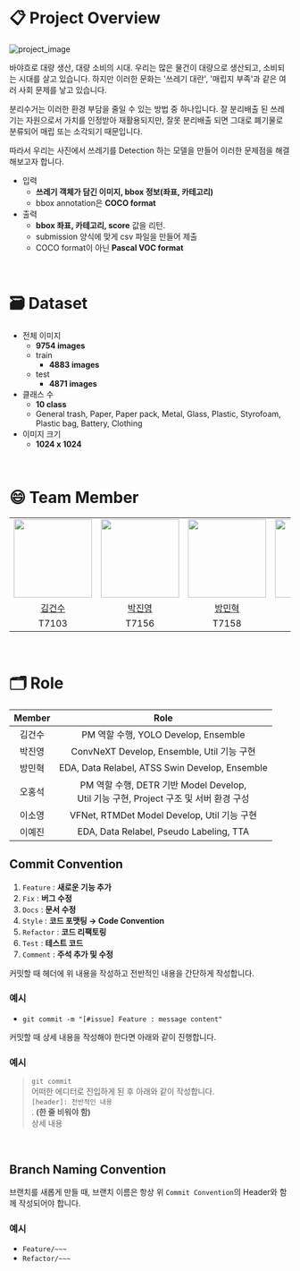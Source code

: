 # 📋 Project Overview

![project_image](https://github.com/user-attachments/assets/a15ac710-0ed3-496b-9e86-00213727cde5)

바야흐로 대량 생산, 대량 소비의 시대. 우리는 많은 물건이 대량으로 생산되고, 소비되는 시대를 살고 있습니다. 하지만 이러한 문화는 '쓰레기 대란', '매립지 부족'과 같은 여러 사회 문제를 낳고 있습니다.

분리수거는 이러한 환경 부담을 줄일 수 있는 방법 중 하나입니다. 잘 분리배출 된 쓰레기는 자원으로서 가치를 인정받아 재활용되지만, 잘못 분리배출 되면 그대로 폐기물로 분류되어 매립 또는 소각되기 때문입니다.

따라서 우리는 사진에서 쓰레기를 Detection 하는 모델을 만들어 이러한 문제점을 해결해보고자 합니다.

- 입력
  - **쓰레기 객체가 담긴 이미지, bbox 정보(좌표, 카테고리)**
  - bbox annotation은 **COCO format**
- 출력
  - **bbox 좌표, 카테고리, score** 값을 리턴.
  - submission 양식에 맞게 csv 파일을 만들어 제출
  - COCO format이 아닌 **Pascal VOC format**

<br/>

# 🗃️ Dataset

- 전체 이미지
  - **9754 images**
  - train
    - **4883 images**
  - test
    - **4871 images**
- 클래스 수
  - **10 class**
  - General trash, Paper, Paper pack, Metal, Glass, Plastic, Styrofoam, Plastic bag, Battery, Clothing
- 이미지 크기
  - **1024 x 1024**

<br/>

# 😄 Team Member

<table align="center">
    <tr align="center">
        <td><img src="https://github.com/user-attachments/assets/3560856a-8cac-4079-8494-4f1bf13d0eb5" width="140"></td>
        <td><img src="https://github.com/user-attachments/assets/3560856a-8cac-4079-8494-4f1bf13d0eb5" width="140"></td>
        <td><img src="https://github.com/user-attachments/assets/3560856a-8cac-4079-8494-4f1bf13d0eb5" width="140"></td>
        <td><img src="https://github.com/user-attachments/assets/3560856a-8cac-4079-8494-4f1bf13d0eb5" width="140"></td>
        <td><img src="https://github.com/user-attachments/assets/fdce3bf1-4dd2-44c9-b4db-1599c4d3826d" width="140" height="140"></td>
        <td><img src="https://github.com/user-attachments/assets/3560856a-8cac-4079-8494-4f1bf13d0eb5" width="140"></td>
    </tr>
    <tr align="center">
        <td><a href="https://github.com/kimgeonsu" target="_blank">김건수</a></td>
        <td><a href="https://github.com/202250274" target="_blank">박진영</a></td>
        <td><a href="https://github.com/oweixx" target="_blank">방민혁</a></td>
        <td><a href="https://github.com/lkl4502" target="_blank">오홍석</a></td>
        <td><a href="https://github.com/Soy17" target="_blank">이소영</a></td>
        <td><a href="https://github.com/yejin-s9" target="_blank">이예진</a></td>
    </tr>
    <tr align="center">
        <td>T7103</td>
        <td>T7156</td>
        <td>T7158</td>
        <td>T7208</td>
        <td>T7222</td>
        <td>T7225</td>
    </tr>
</table>

<br/>

# 🗂️ Role

| Member |                                            Role                                            |
| :----: | :----------------------------------------------------------------------------------------: |
| 김건수 |                            PM 역할 수행, YOLO Develop, Ensemble                            |
| 박진영 |                         ConvNeXT Develop, Ensemble, Util 기능 구현                         |
| 방민혁 |                       EDA, Data Relabel, ATSS Swin Develop, Ensemble                       |
| 오홍석 | PM 역할 수행, DETR 기반 Model Develop, <br> Util 기능 구현, Project 구조 및 서버 환경 구성 |
| 이소영 |                        VFNet, RTMDet Model Develop, Util 기능 구현                         |
| 이예진 |                          EDA, Data Relabel, Pseudo Labeling, TTA                           |

## Commit Convention

1. `Feature` : **새로운 기능 추가**
2. `Fix` : **버그 수정**
3. `Docs` : **문서 수정**
4. `Style` : **코드 포맷팅 → Code Convention**
5. `Refactor` : **코드 리팩토링**
6. `Test` : **테스트 코드**
7. `Comment` : **주석 추가 및 수정**

커밋할 때 헤더에 위 내용을 작성하고 전반적인 내용을 간단하게 작성합니다.

### 예시

- `git commit -m "[#issue] Feature : message content"`

커밋할 때 상세 내용을 작성해야 한다면 아래와 같이 진행합니다.

### 예시

> `git commit`  
> 어떠한 에디터로 진입하게 된 후 아래와 같이 작성합니다.  
> `[header]: 전반적인 내용`  
> . **(한 줄 비워야 함)**  
> 상세 내용

<br/>

## Branch Naming Convention

브랜치를 새롭게 만들 때, 브랜치 이름은 항상 위 `Commit Convention`의 Header와 함께 작성되어야 합니다.

### 예시

- `Feature/~~~`
- `Refactor/~~~`
